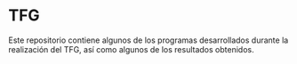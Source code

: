 # TFG

Este repositorio contiene algunos de los programas desarrollados durante la realización del TFG, así como algunos de los resultados obtenidos.
